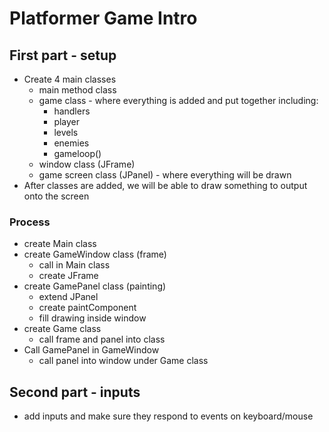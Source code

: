 # Platformer Game Intro

## First part - setup

- Create 4 main classes
  - main method class
  - game class - where everything is added and put together including:
    - handlers
    - player
    - levels
    - enemies
    - gameloop()
  - window class (JFrame)
  - game screen class (JPanel) - where everything will be drawn
- After classes are added, we will be able to draw something to output onto the screen

### Process

- create Main class
- create GameWindow class (frame)
  - call in Main class
  - create JFrame
- create GamePanel class (painting)
  - extend JPanel
  - create paintComponent
  - fill drawing inside window
- create Game class
  - call frame and panel into class
- Call GamePanel in GameWindow
  - call panel into window under Game class

## Second part - inputs

- add inputs and make sure they respond to events on keyboard/mouse
